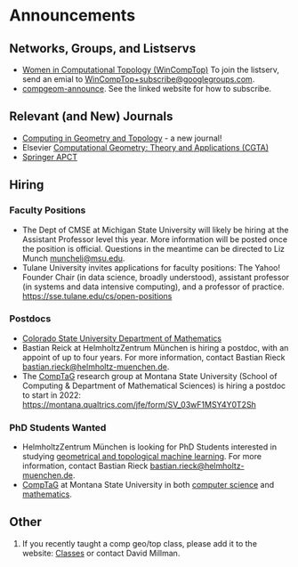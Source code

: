 # Announcements

## Networks, Groups, and Listservs

* [Women in Computational Topology (WinCompTop)](https://awmadvance.org/research-networks/wincomptop-women-in-computational-topology/) To join the listserv, send an emial to WinCompTop+subscribe@googlegroups.com.
* [compgeom-announce](https://sympa.inria.fr/sympa/info/compgeom-announce).  See the linked website for how to subscribe.

## Relevant (and New) Journals

* [Computing in Geometry and Topology](https://www.cgt-journal.org/index.php/cgt/login?source=%2Findex.php%2Fcgt) - a new journal!
* Elsevier [Computational Geometry: Theory and Applications (CGTA)](https://www.journals.elsevier.com/computational-geometry)
* [Springer APCT](https://www.springer.com/journal/41468)

## Hiring

### Faculty Positions

* The Dept of CMSE at Michigan State University will likely be hiring at the Assistant Professor level this year.  More information will be posted once the position is official.  Questions in the meantime can be directed to Liz Munch <muncheli@msu.edu>.
* Tulane University invites applications for faculty positions: The Yahoo! Founder Chair (in data science, broadly understood), assistant professor (in systems and data intensive computing), and a professor of practice. https://sse.tulane.edu/cs/open-positions

### Postdocs

* [Colorado State University Department of Mathematics](https://www.mathjobs.org/jobs/list/18456)
* Bastian Reick at HelmholtzZentrum München is hiring a postdoc, with an appoint of up to four years.  For more information, contact Bastian Rieck <bastian.rieck@helmholtz-muenchen.de>.
* The [CompTaG](https://www.cs.montana.edu/comptag/index.html) research group at Montana State University (School of Computing & Department of Mathematical Sciences) is hiring a postdoc to start in 2022: https://montana.qualtrics.com/jfe/form/SV_03wF1MSY4Y0T2Sh

### PhD Students Wanted

* HelmholtzZentrum München is looking for PhD Students interested in studying [geometrical and topological machine learning](https://jobs.helmholtz-muenchen.de/jobposting/ce3f12af95ab3f6c3d7f551b5333e138c7cc4cad0?ref=homepage).  For more information, contact Bastian Rieck <bastian.rieck@helmholtz-muenchen.de>.
* [CompTaG](https://www.cs.montana.edu/comptag/index.html) at Montana State University in both [computer science](https://math.montana.edu/grad_students/phd_math.html) and  [mathematics](https://www.cs.montana.edu/future-students-phd.html).

## Other

1. If you recently taught a comp geo/top class, please add it to the website:
[Classes](https://comptag.github.io/teaching-compGT/) or contact David Millman.
